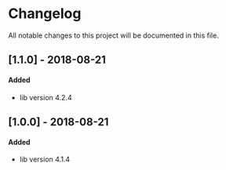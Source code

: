# Changelog
All notable changes to this project will be documented in this file.

## [1.1.0] - 2018-08-21

#### Added
* lib version 4.2.4

## [1.0.0] - 2018-08-21

#### Added
* lib version 4.1.4